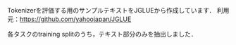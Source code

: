 Tokenizerを評価する用のサンプルテキストをJGLUEから作成しています．
利用元：https://github.com/yahoojapan/JGLUE

各タスクのtraining splitのうち，テキスト部分のみを抽出しました．

